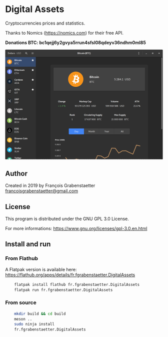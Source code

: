 # Digital Assets

Cryptocurrencies prices and statistics.

Thanks to Nomics (https://nomics.com) for their free API.

**Donations BTC: bc1qejj6y2gvya5rrun4sfsl08qdeyv36ndhm0ml85**

![Screenshot of Digital Assets](screenshot.png)

## Author

Created in 2019 by François Grabenstaetter <francoisgrabenstaetter@gmail.com>

## License

This program is distributed under the GNU GPL 3.0 License.

For more informations: https://www.gnu.org/licenses/gpl-3.0.en.html

## Install and run

### From Flathub

A Flatpak version is available here: https://flathub.org/apps/details/fr.fgrabenstaetter.DigitalAssets

```bash
	flatpak install flathub fr.fgrabenstaetter.DigitalAssets
	flatpak run fr.fgrabenstaetter.DigitalAssets
```

### From source

```bash
	mkdir build && cd build
	meson ..
	sudo ninja install
	fr.fgrabenstaetter.DigitalAssets
```
